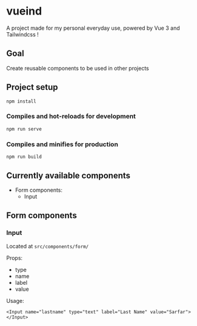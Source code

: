 # vueind

A project made for my personal everyday use, powered by Vue 3 and Tailwindcss !

## Goal
Create reusable components to be used in other projects

## Project setup
```
npm install
```
### Compiles and hot-reloads for development
```
npm run serve
```
### Compiles and minifies for production
```
npm run build
```

## Currently available components
- Form components:
    - Input


## Form components
### Input
Located at ` src/components/form/ ` 

Props: 
- type
- name
- label
- value

Usage:
```
<Input name="lastname" type="text" label="Last Name" value="Sarfar"></Input>
```

